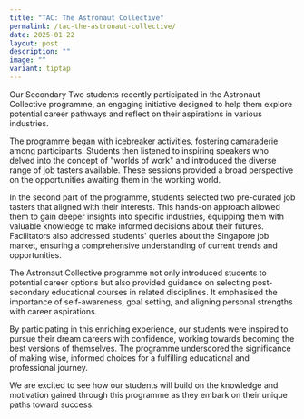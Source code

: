 ```yaml
---
title: "TAC: The Astronaut Collective"
permalink: /tac-the-astronaut-collective/
date: 2025-01-22
layout: post
description: ""
image: ""
variant: tiptap
---
```

<p>Our Secondary Two students recently participated in the Astronaut Collective
programme, an engaging initiative designed to help them explore potential
career pathways and reflect on their aspirations in various industries.</p>
<p>The programme began with icebreaker activities, fostering camaraderie
among participants. Students then listened to inspiring speakers who delved
into the concept of "worlds of work" and introduced the diverse range of
job tasters available. These sessions provided a broad perspective on the
opportunities awaiting them in the working world.</p>
<p>In the second part of the programme, students selected two pre-curated
job tasters that aligned with their interests. This hands-on approach allowed
them to gain deeper insights into specific industries, equipping them with
valuable knowledge to make informed decisions about their futures. Facilitators
also addressed students' queries about the Singapore job market, ensuring
a comprehensive understanding of current trends and opportunities.</p>
<p>The Astronaut Collective programme not only introduced students to potential
career options but also provided guidance on selecting post-secondary educational
courses in related disciplines. It emphasised the importance of self-awareness,
goal setting, and aligning personal strengths with career aspirations.</p>
<p>By participating in this enriching experience, our students were inspired
to pursue their dream careers with confidence, working towards becoming
the best versions of themselves. The programme underscored the significance
of making wise, informed choices for a fulfilling educational and professional
journey.</p>
<p>We are excited to see how our students will build on the knowledge and
motivation gained through this programme as they embark on their unique
paths toward success.</p>
